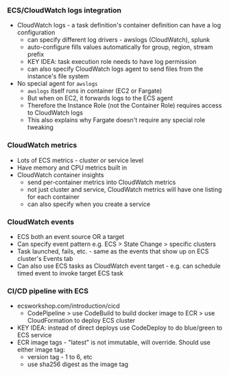 ### ECS/CloudWatch logs integration
- CloudWatch logs - a task definition's container definition can have a log configuration
  - can specify different log drivers - awslogs (CloudWatch), splunk
  - auto-configure fills values automatically for group, region, stream prefix
  - KEY IDEA: task execution role needs to have log permission
  - can also specify CloudWatch logs agent to send files from the instance's file system
- No special agent for `awslogs`
  - `awslogs` itself runs in container (EC2 or Fargate)
  - But when on EC2, it forwards logs to the ECS agent
  - Therefore the Instance Role (not the Container Role) requires access to CloudWatch logs
  - This also explains why Fargate doesn't require any special role tweaking

### CloudWatch metrics
- Lots of ECS metrics - cluster or service level
- Have memory and CPU metrics built in
- CloudWatch container insights 
  - send per-container metrics into CloudWatch metrics 
  - not just cluster and service, CloudWatch metrics will have one listing for each container
  - can also specify when you create a service

### CloudWatch events
- ECS both an event source OR a target
- Can specify event pattern e.g. ECS > State Change > specific clusters
- Task launched, fails, etc. - same as the events that show up on ECS cluster's Events tab
- Can also use ECS tasks as CloudWatch event target - e.g. can schedule timed event to invoke target ECS task

### CI/CD pipeline with ECS
- ecsworkshop.com/introduction/cicd
  - CodePipeline > use CodeBuild to build docker image to ECR > use CloudFormation to deploy ECS cluster
- KEY IDEA: instead of direct deploys use CodeDeploy to do blue/green to ECS service
- ECR image tags - "latest" is not immutable, will override. Should use either image tag:
  - version tag - 1 to 6, etc
  - use sha256 digest as the image tag

